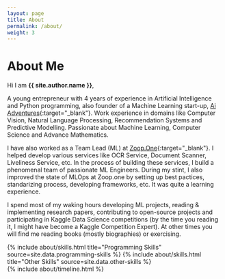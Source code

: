 ```yaml
---
layout: page
title: About
permalink: /about/
weight: 3
---
```


# **About Me**

Hi I am **{{ site.author.name }}**,

A young entrepreneur with 4 years of experience in Artificial Intelligence and Python programming, also founder of a Machine Learning start-up, [Ai Adventures](https://aiadventures.in){:target="_blank"}. Work experience in domains like Computer Vision, Natural Language Processing, Recommendation Systems and Predictive Modelling. Passionate about Machine Learning, Computer Science and Advance Mathematics.

I have also worked as a Team Lead (ML) at [Zoop.One](https://zoop.one/){:target="_blank"}. I helped develop various services like OCR Service, Document Scanner, Liveliness Service, etc. In the process of building these services, I build a phenomenal team of passionate ML Engineers. During my stint, I also improved the state of MLOps at Zoop.one by setting up best pactices, standarizing process, developing frameworks, etc. It was quite a learning experience.  

I spend most of my waking hours developing ML projects, reading & implementing research papers, contributing to open-source projects and participating in Kaggle Data Science competitions (by the time you reading it, I might have become a Kaggle Competition Expert). At other times you will find me reading books (mostly biographies) or exercising.

<div class="row">
{% include about/skills.html title="Programming Skills" source=site.data.programming-skills %}
{% include about/skills.html title="Other Skills" source=site.data.other-skills %}
</div>

<div class="row">
{% include about/timeline.html %}
</div>